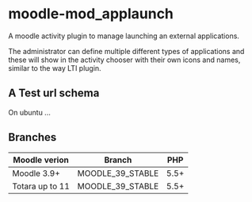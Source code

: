 # moodle-mod_applaunch

A moodle activity plugin to manage launching an external applications.

The administrator can define multiple different types of applications and these will show
in the activity chooser with their own icons and names, similar to the way LTI plugin.


A Test url schema
-----------------

On ubuntu ...


Branches
--------

| Moodle verion     | Branch           | PHP  |
| ----------------- | ---------------- | ---- |
| Moodle 3.9+       | MOODLE_39_STABLE | 5.5+ |
| Totara up to 11   | MOODLE_39_STABLE | 5.5+ |


